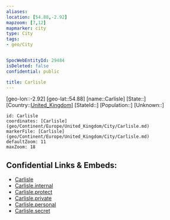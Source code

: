 ```yaml
---
aliases: 
location: [54.88,-2.92]
mapzoom: [7,12] 
mapmarker: city 
type: City
tags:
- geo/City


SpocWebEntityId: 29484
isDeleted: false
confidential: public

title: Carlisle
---
```

[geo-lon::-2.92]
[geo-lat::54.88]
[name::Carlisle]
[State::]
[Country::[United_Kingdom](geo/Continent/Europe/United_Kingdom.md)]
[StateId::]
[Population::]
[Unknown::]


```leaflet
id: Carlisle
coordinates: [Carlisle](geo/Continent/Europe/United_Kingdom/City/Carlisle.md)
markerFile: [Carlisle](geo/Continent/Europe/United_Kingdom/City/Carlisle.md)
defaultZoom: 11 
maxZoom: 18
```


## Confidential Links & Embeds: 
- [Carlisle](../../../../../../_public/geo/Continent/Europe/United_Kingdom/City/Carlisle.md) 
- [Carlisle.internal](../../../../../../_internal/geo/Continent/Europe/United_Kingdom/City/Carlisle.internal.md) 
- [Carlisle.protect](../../../../../../_protect/geo/Continent/Europe/United_Kingdom/City/Carlisle.protect.md) 
- [Carlisle.private](../../../../../../_private/geo/Continent/Europe/United_Kingdom/City/Carlisle.private.md) 
- [Carlisle.personal](../../../../../../_personal/geo/Continent/Europe/United_Kingdom/City/Carlisle.personal.md) 
- [Carlisle.secret](../../../../../../_secret/geo/Continent/Europe/United_Kingdom/City/Carlisle.secret.md) 
